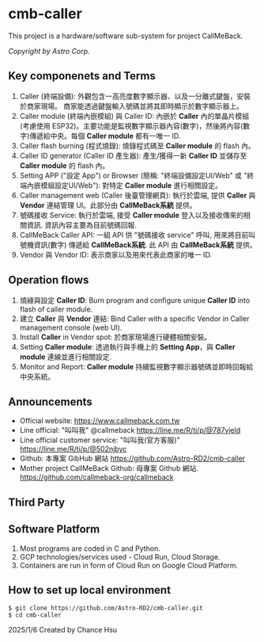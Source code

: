 # cmb-caller
This project is a hardware/software sub-system for project CallMeBack.

_Copyright by Astro Corp._

## Key componenets and Terms
1. Caller (終端設備): 外觀包含一高亮度數字顯示器、以及一分離式鍵盤，安裝於商家現場。 商家能透過鍵盤輸入號碼並將其即時顯示於數字顯示器上。
2. Caller module (終端內嵌模組) 與 Caller ID: 內嵌於 **Caller** 內的單晶片模組 (考慮使用 ESP32)。主要功能是監視數字顯示器內容(數字)，然後將內容(數字)傳遞給中央。每個 **Caller module** 都有一唯一 ID.
3. Caller flash burning (程式燒錄): 燒錄程式碼至 **Caller module** 的 flash 內。
4. Caller ID generator (Caller ID 產生器): 產生/獲得一新 **Caller ID** 並儲存至 **Caller module** 的 flash 內。
5. Setting APP ("設定 App") or Browser (簡稱: "終端設備設定UI/Web" 或 "終端內嵌模組設定UI/Web"): 對特定 **Caller module** 進行相關設定。
6. Caller management web (Caller 後臺管理網頁): 執行於雲端, 提供 **Caller** 與 **Vendor** 連結管理 UI。此部分由 **CallMeBack系統** 提供。
7. 號碼接收 Service: 執行於雲端, 接受 **Caller module** 登入以及接收傳來的相關資訊. 資訊內容主要為目前號碼回報.
8. CallMeBack Caller API: 一組 API 供 "號碼接收 service" 呼叫, 用來將目前叫號機資訊(數字) 傳遞給 **CallMeBack系統**. 此 API 由 **CallMeBack系統** 提供。
9. Vendor 與 Vendor ID: 表示商家以及用來代表此商家的唯一 ID.

## Operation flows
1. 燒綠與設定 **Caller ID**: Burn program and configure unique **Caller ID** into flash of caller module.
2. 建立 **Caller** 與 **Vendor** 連結: Bind Caller with a specific Vendor in Caller management console (web UI).
3. Install **Caller** in Vendor spot: 於商家現場進行硬體相關安裝。
4. Setting **Caller module**: 透過執行與手機上的 **Setting App**，與 **Caller module** 連線並進行相關設定.
5. Monitor and Report: **Caller module** 持續監視數字顯示器號碼並即時回報給中央系統。

## Announcements
- Official website: https://www.callmeback.com.tw
- Line official: "叫叫我" @callmeback https://line.me/R/ti/p/@787vjeld
- Line official customer service: "叫叫我(官方客服)" https://line.me/R/ti/p/@502njbyc
- Github: 本專案 GibHub 網站 https://github.com/Astro-RD2/cmb-caller
- Mother project CallMeBack Github: 母專案 Github 網站. https://github.com/callmeback-org/callmeback

## Third Party

## Software Platform
1. Most programs are coded in C and Python.
2. GCP technologies/services used - Cloud Run, Cloud Storage.
3. Containers are run in form of Cloud Run on Google Cloud Platform.

## How to set up local environment
```
$ git clone https://github.com/Astro-RD2/cmb-caller.git
$ cd cmb-caller
```

2025/1/6 Created by Chance Hsu
